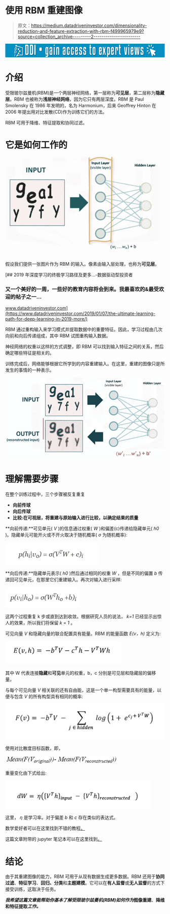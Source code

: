 # 使用 RBM 重建图像

> 原文：<https://medium.datadriveninvestor.com/dimensionality-reduction-and-feature-extraction-with-rbm-f499965979e9?source=collection_archive---------2----------------------->

[![](img/a6042c5cbef672ddc7f3b1463d56becb.png)](http://www.track.datadriveninvestor.com/1B9E)

# 介绍

受限玻尔兹曼机(RBM)是一个两层神经网络，第一层称为**可见层**，第二层称为**隐藏层**。RBM 也被称为**浅层神经网络**，因为它只有两层深度。RBM 是 Paul Smolensky 在 1986 年发明的，名为 Harmonium，后来 Geoffrey Hinton 在 2006 年提出用对比发散(CD)作为训练它们的方法。

RBM 可用于降维、特征提取和协同过滤。

# 它是如何工作的

![](img/d1e28d1c31e307939656cfbd1f37974e.png)

假设我们提供一张图片作为 RBM 的输入。像素由输入层处理，也称为**可见层**。

[](https://www.datadriveninvestor.com/2019/01/07/the-ultimate-learning-path-for-deep-learning-in-2019-more/) [## 2019 年深度学习的终极学习路径及更多...-数据驱动型投资者

### 又一个美好的一周，一些好的教育内容将会到来。我最喜欢的&最受欢迎的帖子之一…

www.datadriveninvestor.com](https://www.datadriveninvestor.com/2019/01/07/the-ultimate-learning-path-for-deep-learning-in-2019-more/) 

RBM 通过重构输入来学习模式并提取数据中的重要特征。因此，学习过程由几次向前和向后传递组成，其中 RBM 试图重构输入数据。

神经网络的权重以这样的方式调整，即 RBM 可以找到输入特征之间的关系，然后确定哪些特征是相关的。

训练完成后，网络能够根据它所学到的内容重建输入。在这里，重建的图像只是所发生的事情的一种表示。

![](img/a636048a4f9fd7277a04d54136083f8a.png)

# 理解需要步骤

在整个训练过程中，三个步骤被反复重复

*   **向前传球**
*   **向后传球**
*   **比较:在可视层，将重建与原始输入进行比较，以确定结果的质量**

**向前传递:**可见单元( *V* )的信息通过权重( *W* )和偏差(c)传递给隐藏单元( *h0* )。隐藏单元可能开火或不开火取决于随机概率( *σ* 为随机概率):

![](img/4d6487969585aac77512d2855abc62d8.png)

**向后传递:**隐藏单元表示( *h0* )然后通过相同的权重 *W* ，但是不同的偏置 *b* 传递回可见单元，在那里它们重建输入。再次对输入进行采样:

![](img/18607f89d328ebae29ca29c0325aeda6.png)

这两个过程重复 k 步或直到达到收敛。根据研究人员的说法， *k=1* 已经显示出惊人的效果，所以我们将保留 *k = 1* 。

可见向量 *V* 和隐藏向量的联合配置具有能量。RBM 的能量函数 *E(v，h)* 定义为:

![](img/9f2f9bb5869557e945da8d636198a8bf.png)

其中 W 代表连接**隐藏**和**可见**单元的权重，b，c 分别是可见层和隐藏层的偏移量。

与每个可见向量 *V* 相关联的还有自由能，这是一个单一构型需要具有的能量，以便与包含 *V* 的所有构型具有相同的概率:

![](img/b55f9de2d306dc115d78ca26b4d52232.png)

使用对比散度目标函数，即，

![](img/fe9687f36b40d5502cf0fb3390900e03.png)

重量变化由下式给出:

![](img/59232b4c8c4a681bf045a765776ca161.png)

这里， *η* 是学习率。对于偏差 *b* 和 *c* 存在类似的表达式。

数学爱好者可以在这里找到不错的教程[。](http://deeplearning.net/tutorial/rbm.html#rbm)

这篇文章附带的 jupyter 笔记本可以在这里找到[。](https://github.com/nitwmanish/Dimensionality-Reduction-And-Feature-Extraction-Using-RBM)

# 结论

由于其重建图像的能力，RBM 可用于从现有数据生成更多数据。RBM 还用于**协同过滤**、**特征学习**、**回归、分类**和**主题建模**。它可以在**有人监督**或**无人监督**的方式下接受训练，这取决于任务。

***我希望这篇文章能帮助你基本了解受限玻尔兹曼机(RBM)如何作为*图像重建**、**降维和特征提取*工作。***